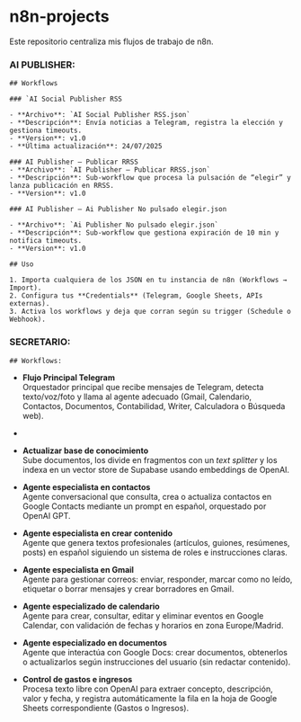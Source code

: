# n8n‑projects

Este repositorio centraliza mis flujos de trabajo de n8n.

### AI PUBLISHER:

    ## Workflows

    ### `AI Social Publisher RSS

    - **Archivo**: `AI Social Publisher RSS.json`  
    - **Descripción**: Envía noticias a Telegram, registra la elección y gestiona timeouts.  
    - **Version**: v1.0  
    - **Última actualización**: 24/07/2025  

    ### AI Publisher – Publicar RRSS
    - **Archivo**: `AI Publisher – Publicar RRSS.json`  
    - **Descripción**: Sub‑workflow que procesa la pulsación de “elegir” y lanza publicación en RRSS.  
    - **Version**: v1.0  

    ### AI Publisher – Ai Publisher No pulsado elegir.json

    - **Archivo**: `Ai Publisher No pulsado elegir.json`  
    - **Descripción**: Sub‑workflow que gestiona expiración de 10 min y notifica timeouts.  
    - **Version**: v1.0  

    ## Uso

    1. Importa cualquiera de los JSON en tu instancia de n8n (Workflows → Import).  
    2. Configura tus **Credentials** (Telegram, Google Sheets, APIs externas).  
    3. Activa los workflows y deja que corran según su trigger (Schedule o Webhook).


### SECRETARIO:

    ## Workflows:

- **Flujo Principal Telegram**  
  Orquestador principal que recibe mensajes de Telegram, detecta texto/voz/foto y llama al agente adecuado (Gmail, Calendario, Contactos, Documentos, Contabilidad, Writer, Calculadora o Búsqueda web). 
- 
- **Actualizar base de conocimiento**  
  Sube documentos, los divide en fragmentos con un _text splitter_ y los indexa en un vector store de Supabase usando embeddings de OpenAI.  

- **Agente especialista en contactos**  
  Agente conversacional que consulta, crea o actualiza contactos en Google Contacts mediante un prompt en español, orquestado por OpenAI GPT.  

- **Agente especialista en crear contenido**  
  Agente que genera textos profesionales (artículos, guiones, resúmenes, posts) en español siguiendo un sistema de roles e instrucciones claras.  

- **Agente especialista en Gmail**  
  Agente para gestionar correos: enviar, responder, marcar como no leído, etiquetar o borrar mensajes y crear borradores en Gmail.  
 
- **Agente especializado de calendario**  
  Agente para crear, consultar, editar y eliminar eventos en Google Calendar, con validación de fechas y horarios en zona Europe/Madrid.  

- **Agente especializado en documentos**  
  Agente que interactúa con Google Docs: crear documentos, obtenerlos o actualizarlos según instrucciones del usuario (sin redactar contenido).  
 
- **Control de gastos e ingresos**  
  Procesa texto libre con OpenAI para extraer concepto, descripción, valor y fecha, y registra automáticamente la fila en la hoja de Google Sheets correspondiente (Gastos o Ingresos). 
